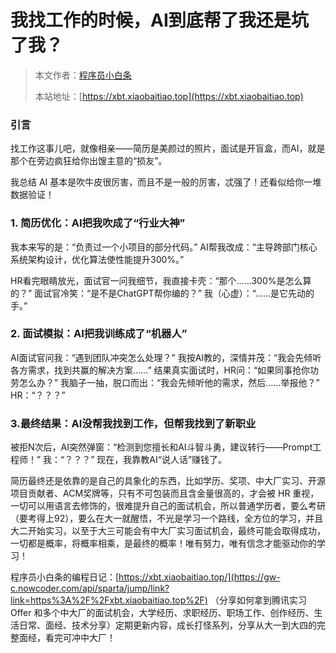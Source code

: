 # 我找工作的时候，AI到底帮了我还是坑了我？

> 本文作者：[程序员小白条](https://github.com/luoye6)
>
> 本站地址：[https://xbt.xiaobaitiao.top](https://xbt.xiaobaitiao.top)

### 引言

找工作这事儿吧，就像相亲——简历是美颜过的照片，面试是开盲盒，而AI，就是那个在旁边疯狂给你出馊主意的“损友”。

我总结 AI 基本是吹牛皮很厉害，而且不是一般的厉害，忒强了！还看似给你一堆数据验证！

### **1. 简历优化：AI把我吹成了“行业大神”**

我本来写的是：“负责过一个小项目的部分代码。”
AI帮我改成：“主导跨部门核心系统架构设计，优化算法使性能提升300%。”

HR看完眼睛放光，面试官一问我细节，我直接卡壳：“那个……300%是怎么算的？”
面试官冷笑：“是不是ChatGPT帮你编的？”
我（心虚）：“……是它先动的手。”

### **2. 面试模拟：AI把我训练成了“机器人”**

AI面试官问我：“遇到团队冲突怎么处理？”
我按AI教的，深情并茂：“我会先倾听各方需求，找到共赢的解决方案……”
结果真实面试时，HR问：“如果同事抢你功劳怎么办？”
我脑子一抽，脱口而出：“我会先倾听他的需求，然后……举报他？”
HR：“？？？”

### **3.最终结果：AI没帮我找到工作，但帮我找到了新职业**

被拒N次后，AI突然弹窗：“检测到您擅长和AI斗智斗勇，建议转行——Prompt工程师！”
我：“？？？”
现在，我靠教AI“说人话”赚钱了。



简历最终还是依靠的是自己的具象化的东西，比如学历、奖项、中大厂实习、开源项目贡献者、ACM奖牌等，只有不可包装而且含金量很高的，才会被 HR 重视，一切可以用语言去修饰的，很难提升自己的面试机会，所以普通学历者，要么考研（要考得上92），要么在大一就醒悟，不光是学习一个路线，全方位的学习，并且大二开始实习，以至于大三可能会有中大厂实习面试机会，最终可能会取得成功，一切都是概率，将概率相乘，是最终的概率！唯有努力，唯有信念才能驱动你的学习！



程序员小白条的编程日记：[https://xbt.xiaobaitiao.top/](https://gw-c.nowcoder.com/api/sparta/jump/link?link=https%3A%2F%2Fxbt.xiaobaitiao.top%2F) （分享如何拿到腾讯实习 Offer 和多个中大厂的面试机会，大学经历、求职经历、职场工作、创作经历、生活日常、面经、技术分享）定期更新内容，成长打怪系列，分享从大一到大四的完整面经，看完可冲中大厂！